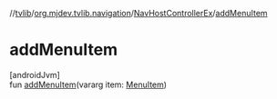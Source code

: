 //[tvlib](../../../index.md)/[org.mjdev.tvlib.navigation](../index.md)/[NavHostControllerEx](index.md)/[addMenuItem](add-menu-item.md)

# addMenuItem

[androidJvm]\
fun [addMenuItem](add-menu-item.md)(vararg item: [MenuItem](../-menu-item/index.md))

